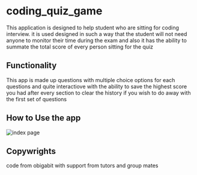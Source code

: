# coding_quiz_game

This application is designed to help student who are sitting for coding interview. it is used designed in such a way that the student will not need anyone to monitor their time during the exam and also it has the ability to summate the total score of every person sitting for the quiz

## Functionality

This app is made up questions with multiple choice options for each questions and quite interactiove with the ability to save the highest score you had after every section to clear the history if you wish to do away with the first set of questions

## How to Use the app

![index page](First-pa)

## Copywrights

code from obigabit with support from tutors and group mates
